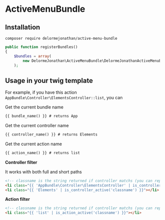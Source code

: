 ActiveMenuBundle
====================

## Installation
    composer require delormejonathan/active-menu-bundle

```php
public function registerBundles()
{
    $bundles = array(
        new DelormeJonathan\ActiveMenuBundle\DelormeJonathanActiveMenuBundle(),
    );
```

## Usage in your twig template

For example, if you have this action `AppBundle\Controller\ElementsController::list`, you can

Get the current bundle name

```html
{{ bundle_name() }} # returns App
```

Get the current controller name

```html
{{ controller_name() }} # returns Elements
```

Get the current action name

```html
{{ action_name() }} # returns list
```

**Controller filter**

It works with both full and short paths

```html
<!-- classname is the string returned if controller matchs (you can replace it by 'active' or 'current') -->
<li class="{{ 'AppBundle\Controller\ElementsController' | is_controller_active('classname') }}"></li>
<li class="{{ 'Elements' | is_controller_active('classname') }}"></li>
```

**Action filter**

```html
<!-- classname is the string returned if controller matchs (you can replace it by 'active' or 'current') -->
<li class="{{ 'list' | is_action_active('classname') }}"></li>
```
